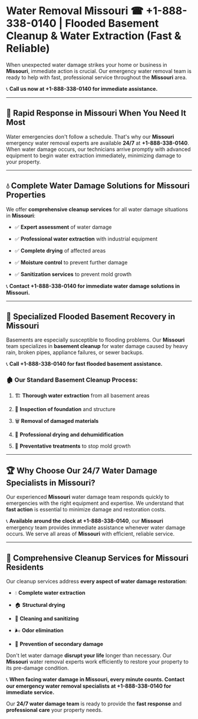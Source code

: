 # Water Removal Missouri ☎ +1-888-338-0140 | Flooded Basement Cleanup & Water Extraction (Fast & Reliable)

When unexpected water damage strikes your home or business in **Missouri**, immediate action is crucial. Our emergency water removal team is ready to help with fast, professional service throughout the **Missouri** area. 

📞 **Call us now at +1-888-338-0140 for immediate assistance.**
---
## 🚀 Rapid Response in Missouri When You Need It Most
Water emergencies don't follow a schedule. That's why our **Missouri** emergency water removal experts are available **24/7** at **+1-888-338-0140**. When water damage occurs, our technicians arrive promptly with advanced equipment to begin water extraction immediately, minimizing damage to your property.
---
## 💧 Complete Water Damage Solutions for Missouri Properties
We offer **comprehensive cleanup services** for all water damage situations in **Missouri**:
- ✅ **Expert assessment** of water damage  
- ✅ **Professional water extraction** with industrial equipment  
- ✅ **Complete drying** of affected areas  
- ✅ **Moisture control** to prevent further damage  
- ✅ **Sanitization services** to prevent mold growth  
📞 **Contact +1-888-338-0140 for immediate water damage solutions in Missouri.**
---
## 🌊 Specialized Flooded Basement Recovery in Missouri
Basements are especially susceptible to flooding problems. Our **Missouri** team specializes in **basement cleanup** for water damage caused by heavy rain, broken pipes, appliance failures, or sewer backups. 
📞 **Call +1-888-338-0140 for fast flooded basement assistance.**
### 🏚️ Our Standard Basement Cleanup Process:
1. 🏗️ **Thorough water extraction** from all basement areas  
2. 🔎 **Inspection of foundation** and structure  
3. 🗑️ **Removal of damaged materials**  
4. 💨 **Professional drying and dehumidification**  
5. 🚫 **Preventative treatments** to stop mold growth  
---
## 🏆 Why Choose Our 24/7 Water Damage Specialists in Missouri?
Our experienced **Missouri** water damage team responds quickly to emergencies with the right equipment and expertise. We understand that **fast action** is essential to minimize damage and restoration costs.
📞 **Available around the clock at +1-888-338-0140**, our **Missouri** emergency team provides immediate assistance whenever water damage occurs. We serve all areas of **Missouri** with efficient, reliable service.
---
## 🧹 Comprehensive Cleanup Services for Missouri Residents
Our cleanup services address **every aspect of water damage restoration**:
- 💧 **Complete water extraction**  
- 🏠 **Structural drying**  
- 🧼 **Cleaning and sanitizing**  
- 🌬️ **Odor elimination**  
- 🚫 **Prevention of secondary damage**  
Don't let water damage **disrupt your life** longer than necessary. Our **Missouri** water removal experts work efficiently to restore your property to its pre-damage condition.
📞 **When facing water damage in Missouri, every minute counts. Contact our emergency water removal specialists at +1-888-338-0140 for immediate service.**
Our **24/7 water damage team** is ready to provide the **fast response** and **professional care** your property needs.
